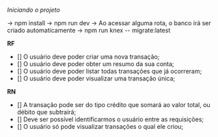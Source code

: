 *Iniciando o projeto*

-> npm install
-> npm run dev
-> Ao acessar alguma rota, o banco irá ser criado automaticamente
-> npm run knex -- migrate:latest


**RF**
- [] O usuário deve poder criar uma nova transação;
- [] O usuário deve poder obter um resumo da sua conta;
- [] O usuário deve poder listar todas transações que já ocorreram;
- [] O usuário deve poder visualizar uma transação única;

**RN**
- [] A transação pode ser do tipo crédito que somará ao valor total, ou débito que subtrairá;
- [] Deve ser possível identificarmos o usuário entre as requisições;
- [] O usuário só pode visualizar transações o qual ele criou;